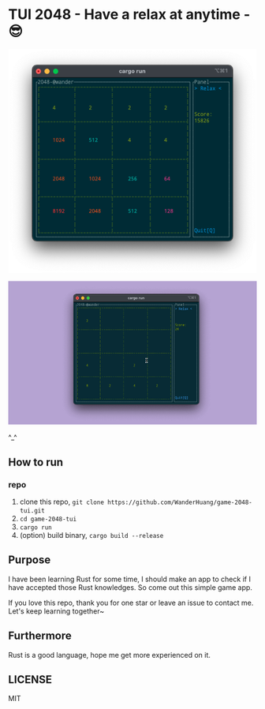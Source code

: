 # TUI 2048 - Have a relax at anytime - 😎

![2028](./images/2048-game-score.png)

![2028-gif](./images/2048-game.gif)

^_^

## How to run

### repo

1. clone this repo, `git clone https://github.com/WanderHuang/game-2048-tui.git`
2. `cd game-2048-tui`
3. `cargo run`
4. (option) build binary, `cargo build --release`

## Purpose

I have been learning Rust for some time, I should make an app to check if I have accepted those Rust knowledges. So come out this simple game app.

If you love this repo, thank you for one star or leave an issue to contact me. Let's keep learning together~

## Furthermore

Rust is a good language, hope me get more experienced on it.
## LICENSE

MIT